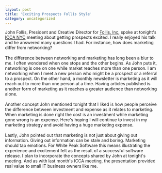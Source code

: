 ```yaml
---
layout: post
title: 'Exciting Prospects Follis Style'
category: uncategorized
---
```


John Follis, President and Creative Director for <a href="http://www.follisinc.com/">Follis, Inc</a>, spoke at tonight's <a href="http://www.iccanyc.org/">ICCA NYC</a> meeting about getting prospects excited.  I really enjoyed his talk and he answered many questions I had.  For instance, how does marketing differ from networking?
<br />
<br />The difference between networking and marketing has long been a blur to me.  I often wondered when one stops and the other begins.  As John puts it, networking is one on one while market reaches more than one person.  I am networking when I meet a new person who might be a prospect or a referral to a prospect.  On the other hand, a monthly newsletter is marketing as it will reach out to more than one person at a time.  Having articles published is another form of marketing as it reaches a greater audience than networking alone.
<br />
<br />Another concept John mentioned tonight that I liked is how people perceive the difference between investment and expense as it relates to marketing.  When marketing is done right the cost is an investment while marketing gone wrong is an expense.  Here's hoping I will continue to invest in my marketing strategy and avoid having a huge marketing expense.
<br />
<br />Lastly, John pointed out that marketing is not just about giving out information.  Giving out information can be stale and boring.  Marketing should tap emotions.  For White Peak Software this means illustrating the experience and excitement felt as the result of a successful software release.  I plan to incorporate the concepts shared by John at tonight's meeting.  And as with last month's ICCA meeting, the presentation provided real value to small IT business owners like me.
